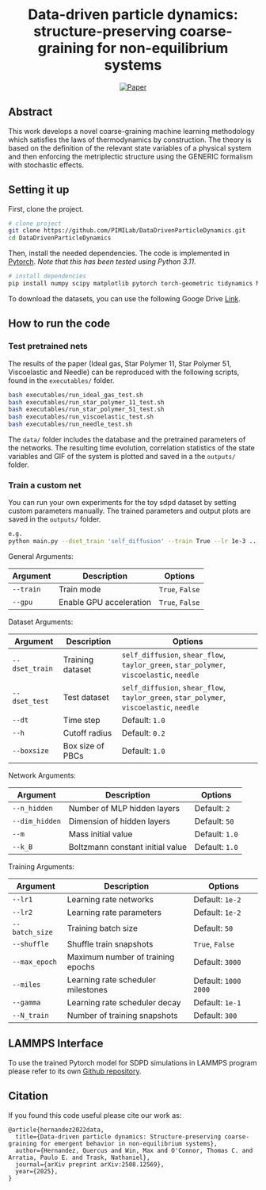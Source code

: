
<div align="center">  
  
# Data-driven particle dynamics: structure-preserving coarse-graining for non-equilibrium systems

[![Paper](https://img.shields.io/badge/Paper-PDF-red)](https://arxiv.org/pdf/2508.12569)

</div>

## Abstract

This work develops a novel coarse-graining machine learning methodology which satisfies the laws of thermodynamics by construction. The theory is based on the definition of the relevant state variables of a physical system and then enforcing the metriplectic structure using the GENERIC formalism with stochastic effects.

## Setting it up

First, clone the project.

```bash
# clone project
git clone https://github.com/PIMILab/DataDrivenParticleDynamics.git
cd DataDrivenParticleDynamics
```

Then, install the needed dependencies. The code is implemented in [Pytorch](https://pytorch.org). _Note that this has been tested using Python 3.11_.

```bash
# install dependencies
pip install numpy scipy matplotlib pytorch torch-geometric tidynamics MDAnalysis
 ```

To download the datasets, you can use the following Googe Drive [Link](https://drive.google.com/uc?export=download&id=1M67-Ty3M9vKNAKsCK-clFXUGPoFspI6-).

## How to run the code  

### Test pretrained nets

The results of the paper (Ideal gas, Star Polymer 11, Star Polymer 51, Viscoelastic and Needle) can be reproduced with the following scripts, found in the `executables/` folder.

```bash
bash executables/run_ideal_gas_test.sh
bash executables/run_star_polymer_11_test.sh
bash executables/run_star_polymer_51_test.sh
bash executables/run_viscoelastic_test.sh
bash executables/run_needle_test.sh
```

The `data/` folder includes the database and the pretrained parameters of the networks. The resulting time evolution, correlation statistics of the state variables and GIF of the system is plotted and saved in a the `outputs/` folder.

### Train a custom net

You can run your own experiments for the toy sdpd dataset by setting custom parameters manually. The trained parameters and output plots are saved in the `outputs/` folder.

```bash
e.g.
python main.py --dset_train 'self_diffusion' --train True --lr 1e-3 ...
```

General Arguments:

|     Argument              |             Description                           | Options                                               |
|---------------------------| ------------------------------------------------- |------------------------------------------------------ |
| `--train`                 | Train mode                                        | `True`, `False`                                       |
| `--gpu`                   | Enable GPU acceleration                           | `True`, `False`                                       |

Dataset Arguments:

|     Argument              |             Description                           | Options                                               |
|---------------------------| ------------------------------------------------- |------------------------------------------------------ |
| `--dset_train`            | Training dataset                                  | `self_diffusion`, `shear_flow`, `taylor_green`, `star_polymer`, `viscoelastic`, `needle` |
| `--dset_test`             | Test dataset                                      | `self_diffusion`, `shear_flow`, `taylor_green`, `star_polymer`, `viscoelastic`, `needle` |
| `--dt`                    | Time step                                         | Default: `1.0`                                       |
| `--h`                     | Cutoff radius                                     | Default: `0.2`                                       |
| `--boxsize`               | Box size of PBCs                                  | Default: `1.0`                                       |

Network Arguments:

|     Argument              |             Description                           | Options                                               |
|---------------------------| ------------------------------------------------- |------------------------------------------------------ |
| `--n_hidden`              | Number of MLP hidden layers                       | Default: `2`                                          |
| `--dim_hidden`            | Dimension of hidden layers                        | Default: `50`                                         |
| `--m`                     | Mass initial value                                | Default: `1.0`                                        |
| `--k_B`                   | Boltzmann constant initial value                  | Default: `1.0`                                       | 

Training Arguments:

|     Argument              |             Description                           | Options                                               |
|---------------------------| ------------------------------------------------- |------------------------------------------------------ |
| `--lr1`                   | Learning rate networks                            | Default: `1e-2`                                       |
| `--lr2`                   | Learning rate parameters                          | Default: `1e-2`                                       |
| `--batch_size`            | Training batch size                               | Default: `50`                                         |
| `--shuffle`               | Shuffle train snapshots                           | `True`, `False`                                       |
| `--max_epoch`             | Maximum number of training epochs                 | Default: `3000`                                       |
| `--miles`                 | Learning rate scheduler milestones                | Default: `1000 2000`                                  |
| `--gamma`                 | Learning rate scheduler decay                     | Default: `1e-1`                                       |
| `--N_train`               | Number of training snapshots                      | Default: `300`                                        |

## LAMMPS Interface
To use the trained Pytorch model for SDPD simulations in LAMMPS program please refer to its own [Github repository](https://github.com/PIMILab/DataDrivenParticleDynamicsForLAMMPS).

## Citation
If you found this code useful please cite our work as:

```
@article{hernandez2022data,
  title={Data-driven particle dynamics: Structure-preserving coarse-graining for emergent behavior in non-equilibrium systems},
  author={Hernandez, Quercus and Win, Max and O'Connor, Thomas C. and Arratia, Paulo E. and Trask, Nathaniel},
  journal={arXiv preprint arXiv:2508.12569},
  year={2025},
}
```
